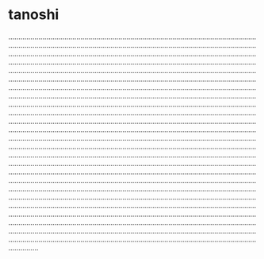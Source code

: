 # tanoshi

...........................................................................................................................................................................................................................................................................................................................................................................................................................................................................................................................................................................................................................................................................................................................................................................................................................................................................................................................................................................................................................................................................................................................................................................................................................................................................................................................................................................................................................................................................................................................................................................................................................................................................................................................................................................................................................................................................................................................................................................................................................................................................................................................................................................................................................................................................................................................................................................................................................................................................................................................................................................................................................................................................................................................................................................................................................................................................................................................................................................................................................................................................................................................................................................................................................................